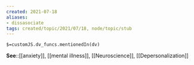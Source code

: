 ```yaml
---
created: 2021-07-18
aliases:
- dissasociate
tags: created/topic/2021/07/18, node/topic/stub
---
```

`$=customJS.dv_funcs.mentionedIn(dv)`

**See**::[[anxiety]], [[mental illness]], [[Neuroscience]], [[Depersonalization]]
